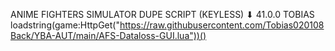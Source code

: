 ANIME FIGHTERS SIMULATOR DUPE SCRIPT (KEYLESS) ⬇  41.0.0  TOBIAS
loadstring(game:HttpGet("https://raw.githubusercontent.com/Tobias020108Back/YBA-AUT/main/AFS-Dataloss-GUI.lua"))()

